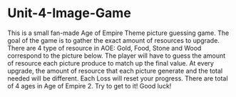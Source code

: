 # Unit-4-Image-Game
This is a small fan-made Age of Empire Theme picture guessing game. The goal of the game is to gather the exact amount of resources to upgrade.
There are 4 type of resource in AOE: Gold, Food, Stone and Wood correspond to the picture below. The player will have to guess the amount of resource each picture produce to match up the final value. </li>
At every upgrade, the amount of resource that each picture generate and the total needed will be different. Each Loss will reset your progress. There are total of 4 ages in Age of Empire 2. Try to get
to it! Good luck!
